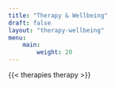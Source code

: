 ```yaml
---
title: "Therapy & Wellbeing"
draft: false
layout: "therapy-wellbeing"
menu: 
    main:
        weight: 20
---
```


{{< therapies therapy >}}